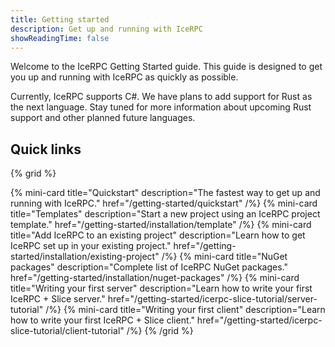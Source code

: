 ```yaml
---
title: Getting started
description: Get up and running with IceRPC
showReadingTime: false
---
```


Welcome to the IceRPC Getting Started guide. This guide is designed to get you up and running with IceRPC as quickly as
possible.

Currently, IceRPC supports C#. We have plans to add support for Rust as the next language. Stay tuned for more
information about upcoming Rust support and other planned future languages.

## Quick links

{% grid %}

{% mini-card
   title="Quickstart"
   description="The fastest way to get up and running with IceRPC."
   href="/getting-started/quickstart" /%}
{% mini-card
   title="Templates"
   description="Start a new project using an IceRPC project template."
   href="/getting-started/installation/template" /%}
{% mini-card
   title="Add IceRPC to an existing project"
   description="Learn how to get IceRPC set up in your existing project."
   href="/getting-started/installation/existing-project" /%}
{% mini-card
   title="NuGet packages"
   description="Complete list of IceRPC NuGet packages."
   href="/getting-started/installation/nuget-packages" /%}
{% mini-card
   title="Writing your first server"
   description="Learn how to write your first IceRPC + Slice server."
   href="/getting-started/icerpc-slice-tutorial/server-tutorial" /%}
{% mini-card
   title="Writing your first client"
   description="Learn how to write your first IceRPC + Slice client."
   href="/getting-started/icerpc-slice-tutorial/client-tutorial" /%}
{% /grid %}
